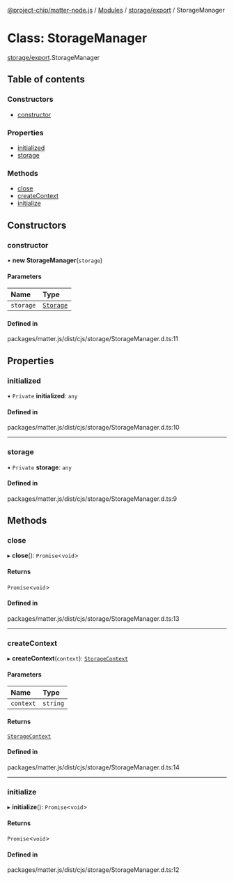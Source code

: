 [@project-chip/matter-node.js](../README.md) / [Modules](../modules.md) / [storage/export](../modules/storage_export.md) / StorageManager

# Class: StorageManager

[storage/export](../modules/storage_export.md).StorageManager

## Table of contents

### Constructors

- [constructor](storage_export.StorageManager.md#constructor)

### Properties

- [initialized](storage_export.StorageManager.md#initialized)
- [storage](storage_export.StorageManager.md#storage)

### Methods

- [close](storage_export.StorageManager.md#close)
- [createContext](storage_export.StorageManager.md#createcontext)
- [initialize](storage_export.StorageManager.md#initialize)

## Constructors

### constructor

• **new StorageManager**(`storage`)

#### Parameters

| Name | Type |
| :------ | :------ |
| `storage` | [`Storage`](storage_export.Storage.md) |

#### Defined in

packages/matter.js/dist/cjs/storage/StorageManager.d.ts:11

## Properties

### initialized

• `Private` **initialized**: `any`

#### Defined in

packages/matter.js/dist/cjs/storage/StorageManager.d.ts:10

___

### storage

• `Private` **storage**: `any`

#### Defined in

packages/matter.js/dist/cjs/storage/StorageManager.d.ts:9

## Methods

### close

▸ **close**(): `Promise`<`void`\>

#### Returns

`Promise`<`void`\>

#### Defined in

packages/matter.js/dist/cjs/storage/StorageManager.d.ts:13

___

### createContext

▸ **createContext**(`context`): [`StorageContext`](storage_export.StorageContext.md)

#### Parameters

| Name | Type |
| :------ | :------ |
| `context` | `string` |

#### Returns

[`StorageContext`](storage_export.StorageContext.md)

#### Defined in

packages/matter.js/dist/cjs/storage/StorageManager.d.ts:14

___

### initialize

▸ **initialize**(): `Promise`<`void`\>

#### Returns

`Promise`<`void`\>

#### Defined in

packages/matter.js/dist/cjs/storage/StorageManager.d.ts:12
